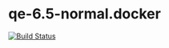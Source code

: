 # qe-6.5-normal.docker

[![Build Status](https://travis-ci.com/singularitti/qe-6.5-normal.docker.svg?branch=master)](https://travis-ci.com/singularitti/qe-6.5-normal.docker)
